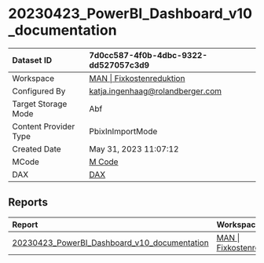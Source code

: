 



# 20230423_PowerBI_Dashboard_v10_documentation

|Dataset ID|7d0cc587-4f0b-4dbc-9322-dd527057c3d9|
| :--- | :--- |
|Workspace|[MAN \| Fixkostenreduktion](../Workspaces/MAN-\|-Fixkostenreduktion.md)|
|Configured By|katja.ingenhaag@rolandberger.com|
|Target Storage Mode|Abf|
|Content Provider Type|PbixInImportMode|
|Created Date|May 31, 2023 11:07:12|
|MCode|[M Code](./20230423_PowerBI_Dashboard_v10_documentation/mcode.md)|
|DAX|[DAX](./20230423_PowerBI_Dashboard_v10_documentation/dax.md)|

## Reports

|Report|Workspace|
| :--- | :--- |
|[20230423_PowerBI_Dashboard_v10_documentation](../Reports/20230423_PowerBI_Dashboard_v10_documentation.md)|[MAN \| Fixkostenreduktion](../Workspaces/MAN-\|-Fixkostenreduktion.md)|
